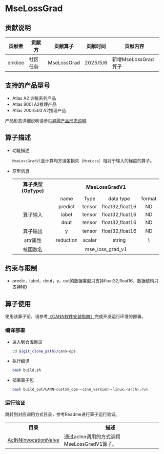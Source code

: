 # MseLossGrad
## 贡献说明
| 贡献者     | 贡献方  | 贡献算子        | 贡献时间     | 贡献内容            |
|---------|------|-------------|----------|-----------------|
| enkilee | 社区任务 | MseLossGrad | 2025/5/6 | 新增MseLossGrad算子 |

## 支持的产品型号

- Atlas A2 训练系列产品
- Atlas 800I A2推理产品
- Atlas 200I/500 A2推理产品

产品形态详细说明请参见[昇腾产品形态说明](http://www.hiascend.com/document/redirect/CannCommunityProductForm)

## 算子描述
- 功能描述

  `MseLossGradV1`是计算均方误差损失（`MseLoss`）相对于输入的梯度的算子。

- 原型信息

  <table>
    <tr><th align="center">算子类型(OpType)</th><th colspan="5" align="center">MseLossGradV1</th></tr>
    
    <tr><td align="center"> </td><td align="center">name</td><td align="center">Type</td><td align="center">data type</td><td align="center">format</td></tr>  
    <tr><td rowspan="4" align="center">算子输入</td>
     
    <tr>
    <td align="center">predict</td><td align="center">tensor</td><td align="center">float32,float16</td><td align="center">ND</td></tr>
    
    <tr>
    <td align="center">label</td><td align="center">tensor</td><td align="center">float32,float16</td><td align="center">ND</td>
    </tr>  
    <tr>
    <td align="center">dout</td><td align="center">tensor</td><td align="center">float32,float16</td><td align="center">ND</td>
    </tr>
    
    <tr><td rowspan="1" align="center">算子输出</td>
    <td align="center">y</td><td align="center">tensor</td><td align="center">float32,float16</td><td align="center">ND</td></tr>
    
    <tr><td rowspan="1" align="center">attr属性</td>
    <td align="center">reduction</td><td align="center">scalar</td><td align="center">string</td><td align="center">\</td></tr>
    
    <tr><td rowspan="1" align="center">核函数名</td><td colspan="4" align="center">mse_loss_grad_v1</td></tr>  
  </table>
 
## 约束与限制
- predic，label，dout，y，out的数据类型只支持float32,float16，数据结构只支持ND

## 算子使用
使用该算子前，请参考[《CANN软件安装指南》](https://hiascend.com/document/redirect/CannCommunityInstSoftware)完成开发运行环境的部署。

### 编译部署
  - 进入到仓库目录

    ```bash
    cd ${git_clone_path}/cann-ops
    ```

  - 执行编译

    ```bash
    bash build.sh
    ```

  - 部署算子包

    ```bash
    bash build_out/CANN-custom_ops-<cann_version>-linux.<arch>.run
    ```
### 运行验证
跳转到对应调用方式目录，参考Readme进行算子运行验证。
<table>
    <th>目录</th><th>描述</th>
    <tr>
        <td><a href="./examples/AclNNInvocationNaive"> AclNNInvocationNaive</td><td>通过aclnn调用的方式调用MseLossGradV1算子。</td>
    </tr>
</table>
